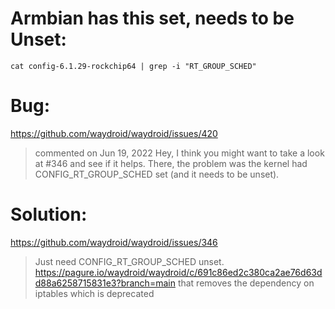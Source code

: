 # Armbian has this set, needs to be Unset:
`cat config-6.1.29-rockchip64 | grep -i "RT_GROUP_SCHED"`

# Bug:
https://github.com/waydroid/waydroid/issues/420

>commented on Jun 19, 2022
>Hey, I think you might want to take a look at #346 and see if it helps.
>There, the problem was the kernel had CONFIG_RT_GROUP_SCHED set (and it needs to be unset).

# Solution:
https://github.com/waydroid/waydroid/issues/346

>Just need CONFIG_RT_GROUP_SCHED unset.
>https://pagure.io/waydroid/waydroid/c/691c86ed2c380ca2ae76d63dd88a6258715831e3?branch=main that removes the dependency on iptables which is deprecated
